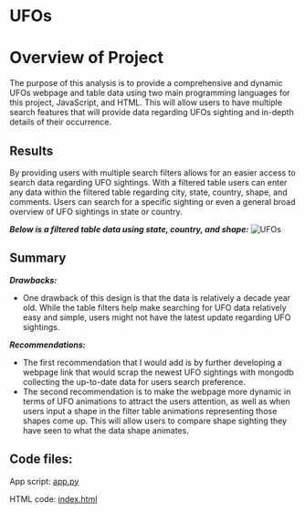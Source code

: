 # UFOs
# **Overview of Project**

The purpose of this analysis is to provide a comprehensive and dynamic UFOs webpage and table data using two main programming languages for this project, JavaScript, and HTML. This will allow users to have multiple search features that will provide data regarding UFOs sighting and in-depth details of their occurrence.

## **Results**

By providing users with multiple search filters allows for an easier access to search data regarding UFO sightings. With a filtered table users can enter any data within the filtered table regarding city, state, country, shape, and comments. Users can search for a specific sighting or even a general broad overview of UFO sightings in state or country.

***Below is a filtered table data using state, country, and shape:***
![UFOs](https://user-images.githubusercontent.com/91576834/149639472-b32275a5-0df5-47d5-b77f-2da5b3396986.png)

## **Summary**

***Drawbacks:***

* One drawback of this design is that the data is relatively a decade year old. While the table filters help make searching for UFO data relatively easy and simple, users might not have the latest update regarding UFO sightings.

***Recommendations:***
* The first recommendation that I would add is by further developing a webpage link that would scrap the newest UFO sightings with mongodb collecting the up-to-date data for users search preference.
* The second recommendation is to make the webpage more dynamic in terms of UFO animations to attract the users attention, as well as when users input a shape in the filter table animations representing those shapes come up. This will allow users to compare shape sighting they have seen to what the data shape animates. 

## Code files:
App script: [app.py](app.py)

HTML code: [index.html](index.html)
